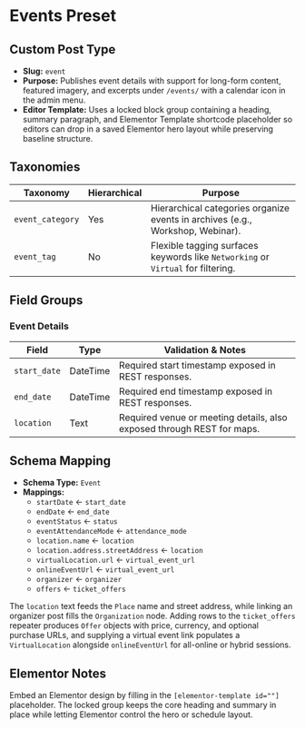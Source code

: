 # Events Preset

## Custom Post Type

- **Slug:** `event`
- **Purpose:** Publishes event details with support for long-form content, featured imagery, and excerpts under `/events/` with a calendar icon in the admin menu.
- **Editor Template:** Uses a locked block group containing a heading, summary paragraph, and Elementor Template shortcode placeholder so editors can drop in a saved Elementor hero layout while preserving baseline structure.

## Taxonomies

| Taxonomy | Hierarchical | Purpose |
| --- | --- | --- |
| `event_category` | Yes | Hierarchical categories organize events in archives (e.g., Workshop, Webinar). |
| `event_tag` | No | Flexible tagging surfaces keywords like `Networking` or `Virtual` for filtering. |

## Field Groups

### Event Details

| Field | Type | Validation & Notes |
| --- | --- | --- |
| `start_date` | DateTime | Required start timestamp exposed in REST responses. |
| `end_date` | DateTime | Required end timestamp exposed in REST responses. |
| `location` | Text | Required venue or meeting details, also exposed through REST for maps. |

## Schema Mapping

- **Schema Type:** `Event`
- **Mappings:**
  - `startDate` ← `start_date`
  - `endDate` ← `end_date`
  - `eventStatus` ← `status`
  - `eventAttendanceMode` ← `attendance_mode`
  - `location.name` ← `location`
  - `location.address.streetAddress` ← `location`
  - `virtualLocation.url` ← `virtual_event_url`
  - `onlineEventUrl` ← `virtual_event_url`
  - `organizer` ← `organizer`
  - `offers` ← `ticket_offers`

The `location` text feeds the `Place` name and street address, while linking an organizer post fills the `Organization` node. Adding rows to the `ticket_offers` repeater produces `Offer` objects with price, currency, and optional purchase URLs, and supplying a virtual event link populates a `VirtualLocation` alongside `onlineEventUrl` for all-online or hybrid sessions.

## Elementor Notes

Embed an Elementor design by filling in the `[elementor-template id=""]` placeholder. The locked group keeps the core heading and summary in place while letting Elementor control the hero or schedule layout.
